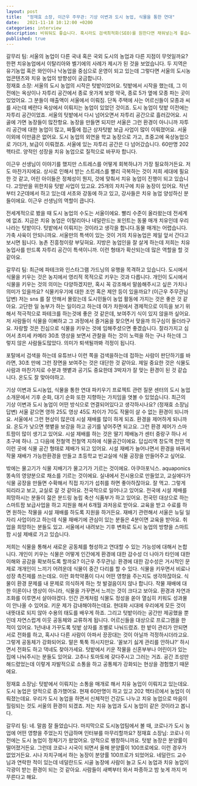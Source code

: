 ```yaml
---
layout: post
title:  "정재효 소장, 이근우 주무관: 기상 이변과 도시 농업, 식물을 통한 연대"
date:   2021-11-18 10:12:00 +0200
categories: interview
description: 비워둬도 좋습니다. 혹시라도 검색최적화(SEO)를 원한다면 채워넣는게 좋습니다.
published: true
---
```

갈무리 팀:
서울의 농업이 다른 국내 혹은 국외 도시의 농업과 다른 지점이 무엇일까요?
한편 치유농업에서 이탈리아와 벨기에의 사례가 제시가 된 것을 보었습니다. 두 지역은 유기농업 혹은 와인이나 낙농업을 중심으로 운영이 되고 있는데 그렇다면 서울의 도시농업콘텐츠와 치유 농업의 방향성이 궁금합니다.  
 정재효 소장:
서울의 도시 농업의 시작은 텃밭이었어요. 텃밭에서 시작을 했는데, 그 이전에는 옥상이나 자투리 공간에서 종로 옷가게 보령 약국, 종로 5가 옆에 모종 파는 곳이 있었어요. 그 분들이 매출액이 서울에서 이뤄짐. 단독 주택에 사는 어르신들이 모종과 씨를 사는데 베란다 옥상에서 이뤄지는 농업이 있었던 것이죠. 도시 농업이 텃밭 이전에는 자투리 공간이었죠. 서울의 텃밭에서 다시 넘어오면서 자투리 공간으로 흘러갔어요. 시골에 가면 농장들이 많잔항요. 농장을 만들면 되지만 서울은 그런 환경이 아니니까 자투리 공간에 대한 농업이 많고, 짜툴에 접근 상자텃밭 보급 사업이 많이 이뤄졌어요. 서울이외에 이만큼은 없어요. 도시 농업의 외연을 학교 농장으로 가고, 초중고에 옥상농업으로 가더가, 보급이 이뤄졌죠. 서울에 있는 자투리 공간은 다 넘어갔습니다. 60만명 202헥타르. 양적인 성장을 치유 농업으로 질적으로 바꾸자 합니다.
 
이근우 선생님이 이야기를 했지만 스트레스를 어떻게 회복하냐가 가장 필요하거든요. 저도 마찬가지에요. 상사로 인해서 받는 스트레스를 빨리 극복하는 것이 저희 세대에 필요한 것 같고, 어린 아이들은 정체성이 뭔지, 것에 맞춰서 치유 농업이 진행이 되고 있습니다. 고앙반을 위한치유 텃밭 사업이 있고요. 25개의 자치구에 치유 농장이 있어요. 작년부터 2군데에서 하고 있는데 서초와 강동에 하고 있고, 강사들은 치유 농업 양성하신 분들이에요. 이근우 선생님의 역할이 큽니다.
 
전세계적으로 봤을 때 도시 농업의 수도는 서울이에요. 빨리 수준이 올라왔는데 전세계에 없죠. 지금은 치유 농업은 이탈리아나 네덜란드는 포인트는 동물 매개 치유인데 우리나라는 텃밭이다. 텃밭에서 이뤄지는 것이라고 생각을 합니다.동물 매개는 어렵습니다. 가축 사육이 안되니까요. 서울만의 특색이 있는 것이 거의 치유농업은 제일 앞서 간다고 보시면 됩니다. 농촌 진흥청이랑 부딪혀요. 지방은 농업인을 잘 살게 하는데 저희는 치유 농업사를 만드록 자투리 공간이 특색이니까. 이런 형태가 확산되는데 많은 역할을 할 것 같아요.
 
 갈무리 팀: 
최근에 파테크와 인스타그램 가드닝의 유행을 목격하고 있습니다. 도시에서 식물을 키우는 것은 농지에서 영리적 목적으로 키우는 것과 다릅니다. 
개인이 도시에서 식물을 키우는 것의 의미는 다양하겠지만, 혹시 꼭 강조해서 말씀해주시고 싶은 가치나 의미가 있을까요? 
식물키우기에 대한 조언 혹은 제안 등이 있을까요? 
(이근우 주무관님 답변) 
저는 sns 를 잘 안해서 몰랐는데 도시민들이 농업 활동에 가지는 것은 좋은 것 같아요. 고단한 일 농부가 하는 일이라고 하는데 여가 차원에서 경제적으로 이득을 보기 위해서 적극적으로 파테크를 하는것에 좋은 것 같은데, 보여주기 식이 있지 않을까 싶어요. 저 사람들이 식물을 이뻐하고 그 과정에서 즐거움을 찾으면서 맞을까 의구심이 들더라구요. 자랑할 것은 진심으로 식물을 키우는 것에 임해주셨으면 좋겠습니다.
잘라가지고 심어서 초미세 카메라 30초 영상을 보면서 관찰을 하는 것이 노력을 하는 구나 하는데 그렇지 않은 사람들도많았다. 의미가 퇴색될까봐 걱정이 됩니다.
 
포탈에서 검색을 하는데 유튜브나 이런 쪽을 검색을하는데 접하는 사람이 판단하기를 바라면, 30초 만에 그런 장면을 보여주는 것은 대단한 것 같아요. 제일 중요한 것은 식물도 사람과 마찬가지로 수분과 햇볕과 공기도 중요한데 3박자가 잘 맞는 환경이 된 것 같습니다. 온도도 잘 맞아야하고.
 
기상 이변과 도시농업, 식물을 통한 연대
파키우기 프로젝트 관련 질문 
센터의 도시 농업 소개문에서 기후 순화, 대기 순화 또한 지향하는 가치임을 엿볼 수 있었습니다. 최근의 기상 이변과 도시 농업이 어떤 방식으로 연결되어있다고 생각하시나요? 
 (정재효 소장님 답변)
서울 같으면 영하 25도 영상 45도 차이가 70도 작물이 살 수 없는 환경이 되니까요. 서울에서 그런 현상이 많은데 시설 재배를 많이 하게 되죠. 환경을 제어하게 되니까요. 온도가 낮으면 햇볕을 보강을 하고 공기를 넣어주면 되고요. 그런 환경 제어가 스마트팜이 많이 생기고 있어요. 시설 제배를 하는 것은 딸기 제배농가 센터 중랑구 하나 서초구에 하나. 그 다음에 전철역 전철역 지하에 식물공간이에요. 답십리역 창도역 천안 역 이런 곳에 식물 공간 형태로 제배가 되고 있어요. 시설 재베가 늘어나면서 환경을 바꿔서 작물 재배가 가능한환경을 만들고 초등학교 빈교실에 식물 공장을 만들어주고 싶어요.
 
밖에는 물고기가 식물 지배기가 물고기가 기르는 것이에요. 아쿠아포닉스. aquaponics 똥속의 영양분으로 채소를 기르는 것이에요. 실내에서 전시용으로 만들었고, 교실에다가 식물 공장을 만들면 수확해서 직접 자기가 섭취를 하면 좋아하잖아요. 잘 먹고. 그렇게 되리라고 보고, 교실로 갈 것 같아요. 전국적으로 일어나고 있어요. 전국에 시설 제배를 희망하시는 분들이 젊은 분드링 농립 축산 식품부가 하고 있어요. 전국민 대상으로 하는 스마트팜 보급사업을 하고 지원을 해서 6개월 과저응로 받아요. 교육을 받고 수료를 하면 원하는 작물을 시설 재배를 하도록 지원을 하거든요. 재배기 관련해서 서울은 뉴딜 일자리 사업이라고 하는데 식물 재배기에 관심이 있는 분들은 4분이면 교육을 받아요. 취업을 희망하는 분들도 있고. 서울에서 내려보는 기후 변화로 도시 농업의 방향을 스마트 팜 시설 제배로 가고 있습니다.
 
 
저희는 식물을 통해서 새로운 공동체를 형성하고 연대할 수 있는 가능성에 대해서 논합니다. 개인이 키우는 식물은 어떻게 인간에게 환경에 대한 감수성 더 나아가 타인에 대한 이해와 공감을 확보하도록 할까요?
 이근우 주무관님:
환경에 대한 감수성은 거시적인 문제로 개개인이 느끼기 어려운데 식물이 중간 다리를 할 수 있다. 식물을 키우면서 비료나 성장 촉진제를 쓰는데요. 이런 화학약품이 다시 어떤 영향을 주는지도 생각하잖아요. 식물이 환경 문제를 내 문제로 의식하게 하는 첫 발걸음이지 않나 합니다. 작물 재배에 대한 이론이나 영상이 아니라, 식물을 가꾸면서 느끼는 것이 크다고 보아요. 환경과 자연과 조화를 이루면서 살아야겠다. 인간 관계처럼 식물도 정성을 쏟아 열심히 키워도 성과물이 안나올 수 있어요. 키운 제가 감내해야하는데요.  현대화 시대에  우리에게 모든 것이 내뜻대로 되지 않아 수용의 태도를 배우게 하죠. 
그리고 텃밭이라는 공간만 제공했을 뿐인데 자연스럽게 이웃 공동체와 교류하게 됩니다. 어르신들을 대상으로 프로그램을 한 적이 있어요. 1년내내 가꾸도록 텃밭 상자를 조별로 나눠드렸죠. 한 밭이 관리가  안되면 서로 전화를 하고, 혹시나 다른 사람이 아파서 끙끙대는 것이 아닐까 걱정하시더라고요. 그렇게 공동체가 강화되어요. 말은 툭툭 하시지만요. ’꼴보기 싫게 관리를 안하냐?’ 하시면서 전화도 하고 댁네도 찾아가세요. 텃밭에서 키운 작물을 신혼부부나 어린이가 있는 집에 나눠주시는 분들도 있어요. 고추나 토마토에 갖다주시고 그러는 거죠. 공간 조성만 해드렸었는데 이렇게 자발적으로 소통을 하고 공통체가 강화되는 현상을 경험했기 때문에요. 

정재효 소장님:
텃밭에서 이뤄지는 소통을 매개로 해서 치유 농업이 이뤄지고 있는데요. 도시 농업은 양적으로 증가했어요. 현재 60만명이 하고 있고 202 헥타르에서 농업이 이뤄졌는데요. 우리가 도시 농업을 하면서 신체적인 건강도 나누고 치유 농업으로 마음이 힐링되는 것도 서울의 환경이 되겠죠. 저는 치유 농업과 도시 농업이 같은 것이라고 봅니다.
 
갈무리 팀:
네. 말씀 잘 들었습니다. 마지막으로 도시농업팀에서 볼 때, 코로나가 도시 농업에 어떤 영향을 주었는지 언급하며 인터뷰를 마무리할까요?
 정재효 소장님:
코로나 이전에는 도시 농업이 정체기가 왔었어요. 양적으로 팽창하니까요. 텃밭 농장은 분양률이 떨어졌거든요. 그런데  코로나 시국이 되면서 올해 분양률이 100프로에요. 이런 경우가 없었거든요. 시나 자치구에서 하는 농장이 분양률 100프로가 되었어요. 네덜란드 교수님과 연락한 적이 있는데 네덜란드도 시골 농장에 사람이 늘고 도시 농업과 치유 농업이 각광이 받는 환경이 되는 것 같아요. 사람들이 새벽부터 와서 파종하고 밤 늦게 까지 머무른다고 해요. 

